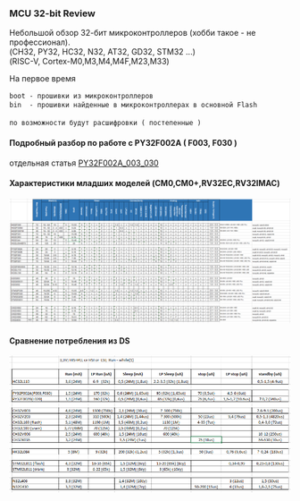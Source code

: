 ### MCU 32-bit  Review

Небольшой обзор 32-бит микроконтроллеров (хобби такое - не профессионал).<br>
(CH32, PY32, HC32, N32, AT32, GD32, STM32 ...)<br>
(RISC-V, Cortex-M0,M3,M4,M4F,M23,M33)

На первое время

```
boot - прошивки из микроконтроллеров
bin  - прошивки найденные в микроконтроллерах в основной Flash

по возможности будут расшифровки ( постепенные )
```       
#### Подробный разбор по работе с PY32F002A ( F003, F030 )
отдельная статья [PY32F002A_003_030](./PY32F002A_003_030/README.md)

#### Характеристики младших моделей (CM0,CM0+,RV32EC,RV32IMAC)
![MCU](img/mcu1.png)

#### Сравнение потребления из DS
![Потребление MCU](img/power.png)